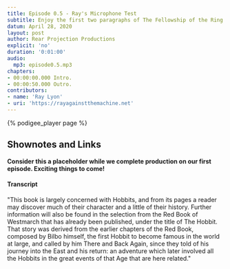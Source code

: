 ```yaml
---
title: Episode 0.5 - Ray's Microphone Test
subtitle: Enjoy the first two paragraphs of The Fellowship of the Ring
datum: April 28, 2020
layout: post
author: Rear Projection Productions
explicit: 'no'
duration: '0:01:00'
audio:
  mp3: episode0.5.mp3
chapters:
- 00:00:00.000 Intro.
- 00:00:50.000 Outro.
contributors:
- name: 'Ray Lyon'
- uri: 'https://rayagainstthemachine.net'
---
```


<!---
The filesize block above can be deleted, if your audio files are hosted within the episodes directory.
It is only necessary for hosting remotely.
-->

{% podigee_player page %}

## Shownotes and Links

**Consider this a placeholder while we complete production on our first episode. Exciting things to come!**

#### Transcript

"This book is largely concerned with Hobbits, and from its pages a reader may discover much of their character and a little of their history. Further information will also be found in the selection from the Red Book of Westmarch that has already been published, under the title of The Hobbit. That story was derived from the earlier chapters of the Red Book, composed by Bilbo himself, the first Hobbit to become famous in the world at large, and called by him There and Back Again, since they told of his journey into the East and his return: an adventure which later involved all the Hobbits in the great events of that Age that are here related."
